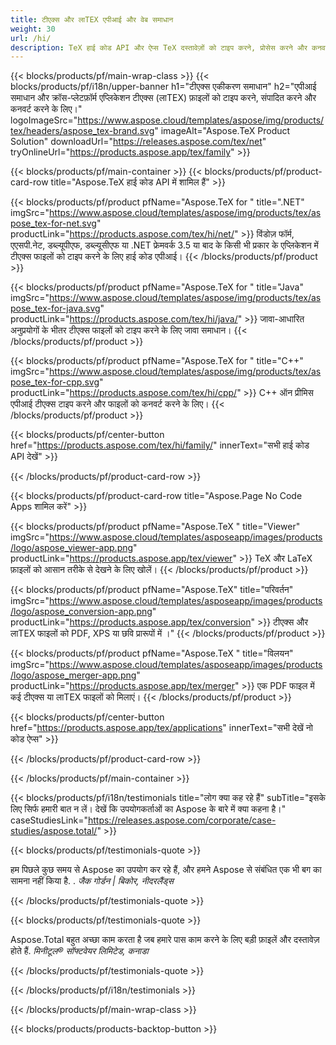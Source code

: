 ```yaml
---
title: टीएक्स और लाTEX एपीआई और वेब समाधान
weight: 30
url: /hi/
description: TeX हाई कोड API और ऐप्स TeX दस्तावेज़ों को टाइप करने, प्रोसेस करने और कनवर्ट करने के लिए। यह समाधान आउटपुट स्वरूपों के रूप में PDF, ईपीएस, SVG और अधिकांश छवि प्रारूपों का भी समर्थन करता है।
---
```


{{< blocks/products/pf/main-wrap-class >}}
{{< blocks/products/pf/i18n/upper-banner h1="टीएक्स एकीकरण समाधान" h2="एपीआई समाधान और क्रॉस-प्लेटफ़ॉर्म एप्लिकेशन टीएक्स (लाTEX) फ़ाइलों को टाइप करने, संपादित करने और कनवर्ट करने के लिए।" logoImageSrc="https://www.aspose.cloud/templates/aspose/img/products/tex/headers/aspose_tex-brand.svg" imageAlt="Aspose.TeX Product Solution" downloadUrl="https://releases.aspose.com/tex/net" tryOnlineUrl="https://products.aspose.app/tex/family" >}}

{{< blocks/products/pf/main-container >}}
{{< blocks/products/pf/product-card-row title="Aspose.TeX हाई कोड API में शामिल हैं" >}}

{{< blocks/products/pf/product pfName="Aspose.TeX for " title=".NET" imgSrc="https://www.aspose.cloud/templates/aspose/img/products/tex/aspose_tex-for-net.svg" productLink="https://products.aspose.com/tex/hi/net/" >}}
विंडोज़ फॉर्म, एएसपी.नेट, डब्ल्यूपीएफ, डब्ल्यूसीएफ या .NET फ्रेमवर्क 3.5 या बाद के किसी भी प्रकार के एप्लिकेशन में टीएक्स फाइलों को टाइप करने के लिए हाई कोड एपीआई।
{{< /blocks/products/pf/product >}}

{{< blocks/products/pf/product pfName="Aspose.TeX for " title="Java" imgSrc="https://www.aspose.cloud/templates/aspose/img/products/tex/aspose_tex-for-java.svg" productLink="https://products.aspose.com/tex/hi/java/" >}}
जावा-आधारित अनुप्रयोगों के भीतर टीएक्स फाइलों को टाइप करने के लिए जावा समाधान।
{{< /blocks/products/pf/product >}}

{{< blocks/products/pf/product pfName="Aspose.TeX for " title="C++" imgSrc="https://www.aspose.cloud/templates/aspose/img/products/tex/aspose_tex-for-cpp.svg" productLink="https://products.aspose.com/tex/hi/cpp/" >}}
C++ ऑन प्रीमिस एपीआई टीएक्स टाइप करने और फाइलों को कनवर्ट करने के लिए।
{{< /blocks/products/pf/product >}}

{{< blocks/products/pf/center-button href="https://products.aspose.com/tex/hi/family/" innerText="सभी हाई कोड API देखें" >}}

{{< /blocks/products/pf/product-card-row >}}

{{< blocks/products/pf/product-card-row title="Aspose.Page No Code Apps शामिल करें" >}}

{{< blocks/products/pf/product pfName="Aspose.TeX " title="Viewer" imgSrc="https://www.aspose.cloud/templates/asposeapp/images/products/logo/aspose_viewer-app.png" productLink="https://products.aspose.app/tex/viewer" >}}
TeX और LaTeX फ़ाइलों को आसान तरीके से देखने के लिए खोलें।
{{< /blocks/products/pf/product >}}

{{< blocks/products/pf/product pfName="Aspose.TeX" title="परिवर्तन" imgSrc="https://www.aspose.cloud/templates/asposeapp/images/products/logo/aspose_conversion-app.png" productLink="https://products.aspose.app/tex/conversion" >}}
टीएक्स और लाTEX फाइलों को PDF, XPS या छवि प्रारूपों में ।"
{{< /blocks/products/pf/product >}}

{{< blocks/products/pf/product pfName="Aspose.TeX " title="विलयन" imgSrc="https://www.aspose.cloud/templates/asposeapp/images/products/logo/aspose_merger-app.png" productLink="https://products.aspose.app/tex/merger" >}}
एक PDF फाइल में कई टीएक्स या लाTEX फाइलों को मिलाएं।
{{< /blocks/products/pf/product >}}

{{< blocks/products/pf/center-button href="https://products.aspose.app/tex/applications" innerText="सभी देखें नो कोड ऐप्स" >}}

{{< /blocks/products/pf/product-card-row >}}

{{< /blocks/products/pf/main-container >}}

{{< blocks/products/pf/i18n/testimonials title="लोग क्या कह रहे हैं" subTitle="इसके लिए सिर्फ हमारी बात न लें। देखें कि उपयोगकर्ताओं का Aspose के बारे में क्या कहना है।" caseStudiesLink="https://releases.aspose.com/corporate/case-studies/aspose.total/" >}}

{{< blocks/products/pf/testimonials-quote >}}
<p class="first">
 हम पिछले कुछ समय से Aspose का उपयोग कर रहे हैं, और हमने Aspose से संबंधित एक भी बग का सामना नहीं किया है. .
 <em>
  जैक गोर्डन | बिकोर, नीदरलैंड्स
 </em>
</p>

{{< /blocks/products/pf/testimonials-quote >}}

{{< blocks/products/pf/testimonials-quote >}}
<p class="second">
 Aspose.Total बहुत अच्छा काम करता है जब हमारे पास काम करने के लिए बड़ी फ़ाइलें और दस्तावेज़ होते हैं.
 <em>
  मिनीटूल® सॉफ्टवेयर लिमिटेड, कनाडा
 </em>
</p>

{{< /blocks/products/pf/testimonials-quote >}}

{{< /blocks/products/pf/i18n/testimonials >}}

{{< /blocks/products/pf/main-wrap-class >}}

{{< blocks/products/products-backtop-button >}}